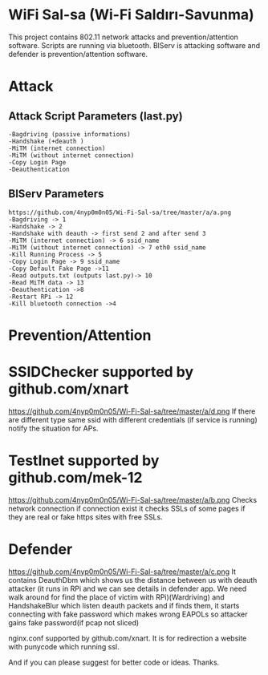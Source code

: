 # WiFi Sal-sa (Wi-Fi Saldırı-Savunma)
This project contains 802.11 network attacks and prevention/attention software.
Scripts are running via bluetooth. BlServ is attacking software and defender is prevention/attention software.
# Attack
## Attack Script Parameters (last.py)
    -Bagdriving (passive informations) 
    -Handshake (+deauth ) 
    -MiTM (internet connection) 
    -MiTM (without internet connection)
    -Copy Login Page
    -Deauthentication

## BlServ Parameters
    https://github.com/4nyp0m0n05/Wi-Fi-Sal-sa/tree/master/a/a.png
    -Bagdriving -> 1
    -Handshake -> 2
    -Handshake with deauth -> first send 2 and after send 3
    -MiTM (internet connection) -> 6 ssid_name
    -MiTM (without internet connection) -> 7 eth0 ssid_name
    -Kill Running Process -> 5
    -Copy Login Page -> 9 ssid_name
    -Copy Default Fake Page ->11
    -Read outputs.txt (outputs last.py)-> 10
    -Read MiTM data -> 13
    -Deauthentication ->8
    -Restart RPi -> 12
    -Kill bluetooth connection ->4

# Prevention/Attention
# SSIDChecker supported by github.com/xnart
https://github.com/4nyp0m0n05/Wi-Fi-Sal-sa/tree/master/a/d.png
If there are different type same ssid with different credentials (if service is running) notify the situation for APs.

# TestInet supported by github.com/mek-12
https://github.com/4nyp0m0n05/Wi-Fi-Sal-sa/tree/master/a/b.png
Checks network connection if connection exist it checks SSLs of some pages if they are real or fake https sites with free SSLs.

# Defender
https://github.com/4nyp0m0n05/Wi-Fi-Sal-sa/tree/master/a/c.png
It contains DeauthDbm which shows us the distance between us with deauth attacker (it runs in RPi and we can see details in defender app. We need walk around for find the place of victim with RPi)(Wardriving) and HandshakeBlur which listen deauth packets and if finds them, it starts connecting with fake password which makes wrong EAPOLs so attacker gains fake password(if pcap not sliced)

nginx.conf supported by github.com/xnart. It is for redirection a website with punycode which running ssl.

And if you can please suggest for better code or ideas. Thanks.
